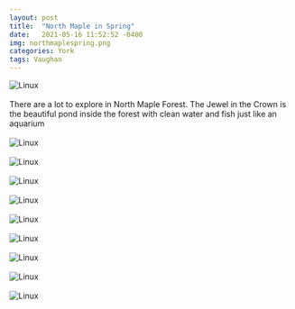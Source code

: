 ```yaml
---
layout: post
title:  "North Maple in Spring"
date:   2021-05-16 11:52:52 -0400
img: northmaplespring.png
categories: York
tags: Vaughan
---
```


![Linux]({{site.baseurl}}/images/northmaplespring.png)
<br>
<br>
There are a lot to explore in North Maple Forest. The Jewel in the Crown is the beautiful pond inside the forest with clean water and fish just like an aquarium
<br>
<br>
![Linux]({{site.baseurl}}/images/northmaplespring1.jpg)
<br>
<br>
![Linux]({{site.baseurl}}/images/northmaplespring2.jpg)
<br>
<br>
![Linux]({{site.baseurl}}/images/northmaplespring3.jpg)
<br>
<br>
![Linux]({{site.baseurl}}/images/northmaplespring4.jpg)
<br>
<br>
![Linux]({{site.baseurl}}/images/northmaplespring5.jpg)
<br>
<br>
![Linux]({{site.baseurl}}/images/northmaplespring6.jpg)
<br>
<br>
![Linux]({{site.baseurl}}/images/northmaplespring7.jpg)
<br>
<br>
![Linux]({{site.baseurl}}/images/northmaplespring8.jpg)
<br>
<br>
![Linux]({{site.baseurl}}/images/northmaplespring9.jpg)
